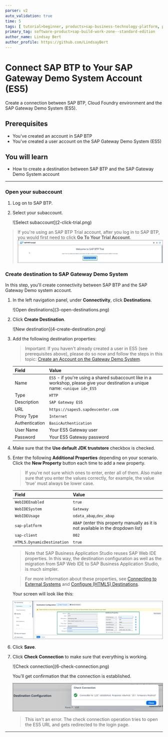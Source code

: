 ```yaml
---
parser: v2
auto_validation: true
time: 5
tags: [ tutorial>beginner, products>sap-business-technology-platform, products>sap-build-work-zone--standard-edition]
primary_tag: software-product>sap-build-work-zone--standard-edition
author_name: Lindsay Bert
author_profile: https://github.com/LindsayBert
---
```


# Connect SAP BTP to Your SAP Gateway Demo System Account (ES5)
<!-- description --> Create a connection between SAP BTP, Cloud Foundry environment and the SAP Gateway Demo System (ES5).

## Prerequisites
- You've created an account in SAP BTP  
- You've created a user account on the SAP Gateway Demo System (ES5)



## You will learn
  - How to create a destination between SAP BTP and the SAP Gateway Demo System account


---


### Open your subaccount


1. Log on to SAP BTP.

2. Select your subaccount.

    <!-- border -->![Select subaccount](2-click-trial.png)

> If you're using an SAP BTP Trial account, after you log in to SAP BTP, you would first need to click **Go To Your Trial Account**.  <!-- border -->![Enter trial account](1-enter-trial-account.png)




### Create destination to SAP Gateway Demo System


In this step, you'll create connectivity between SAP BTP and the SAP Gateway Demo system account.

1.  In the left navigation panel, under **Connectivity**, click **Destinations**.

    <!-- border -->![Open destinations](3-open-destinations.png)

2. Click **Create Destination**.

    <!-- border -->![New destination](4-create-destination.png)


3.  Add the following destination properties:

    >Important: If you haven't already created a user in ES5 (see prerequisites above), please do so now and follow the steps in this topic:  [Create an Account on the Gateway Demo System](gateway-demo-signup).

    |  Field     | Value
    |  :------------- | :-------------
    |  Name           | `ES5` - if you're using a shared subaccount like in a workshop, please give your destination a unique name: `<unique id>_ES5`
    |  Type          | `HTTP`
    |  Description    | `SAP Gateway ES5`
    |  URL           | `https://sapes5.sapdevcenter.com`
    |  Proxy Type          | `Internet`
    |  Authentication    | `BasicAuthentication`
    |  User Name          | Your ES5 Gateway user
    |  Password    | Your ES5 Gateway password

4. Make sure that the **Use default JDK truststore** checkbox is checked.

5. Enter the following **Additional Properties** depending on your scenario. Click the **New Property** button each time to add a new property.

    >If you're not sure which ones to enter, enter all of them. Also make sure that you enter the values correctly, for example, the value 'true' must always be lower case.

    |  Field     | Value
    |  :------------- | :-------------
    | `WebIDEEnabled`          | `true`
    | `WebIDESystem`    | `Gateway`
    | `WebIDEUsage`           | `odata_abap`,`dev_abap`     
    | `sap-platform`          | `ABAP` (enter this property manually as it is not available in the dropdown list)
    | `sap-client`          | `002`
    | `HTML5.DynamicDestination`          | `true`

    >Note that SAP Business Application Studio reuses SAP Web IDE properties. In this way, the destination configuration as well as the migration from SAP Web IDE to SAP Business Application Studio, is much simpler.

    >For more information about these properties, see [Connecting to External Systems](https://help.sap.com/viewer/9d1db9835307451daa8c930fbd9ab264/Cloud/en-US/7e49887e6fd34182bebeca5a6841a0cc.html) and [Configure (HTML5) Destinations](https://help.sap.com/viewer/ad4b9f0b14b0458cad9bd27bf435637d/Cloud/en-US/fab4035652cb4fc48503c65dc841d335.html).

    Your screen will look like this:

    ![Destination Properties](5-destination-properties.png)

6. Click **Save**.


7. Click **Check Connection** to make sure that everything is working.

    <!-- border -->![Check connection](6-check-connection.png)

    You'll get confirmation that the connection is established.

    ![Connection established](7-connection-established.png)

    >This isn't an error. The check connection operation tries to open the ES5 URL and gets redirected to the login page.



---

